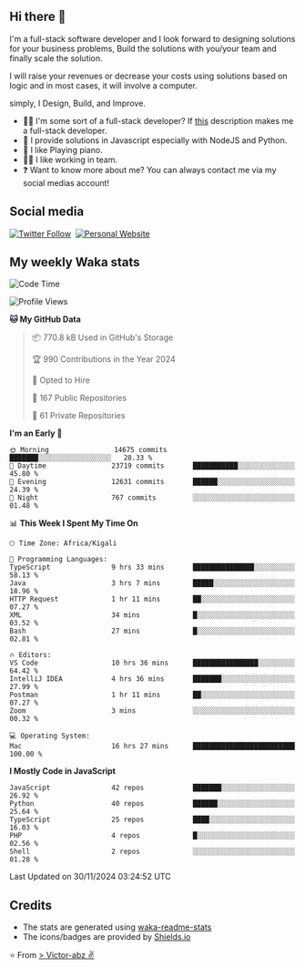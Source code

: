 ## Hi there 👋
I'm a full-stack software developer and I look forward to designing solutions for your business problems, Build the solutions with you/your team and finally scale the solution.

I will raise your revenues or decrease your costs using solutions based on logic and in most cases, it will involve a computer.

simply, I Design, Build, and Improve.

- 👨‍💻 I'm some sort of a full-stack developer? If [this](https://www.w3schools.com/whatis/whatis_fullstack.asp) description makes me a full-stack developer.
- 🌱 I provide solutions in Javascript especially with NodeJS and Python. 
- 🎹 I like Playing piano.
- 👯‍♀️ I like working in team.
- ❓ Want to know more about me? You can always contact me via my social medias account!

## Social media
[![Twitter Follow](https://img.shields.io/twitter/follow/vicky_abz?color=%231DA1F2&label=Twitter&style=for-the-badge&logo=twitter&logoColor=ffffff)](https://twitter.com/vicky_abz)
‎‎ [![Personal Website](https://img.shields.io/static/v1?label=visit&message=victor-abz.com&color=%235F021F&style=for-the-badge)](https://victor-abz.com/)

## My weekly Waka stats
<!--START_SECTION:waka-->
![Code Time](http://img.shields.io/badge/Code%20Time-896%20hrs%2017%20mins-blue)

![Profile Views](http://img.shields.io/badge/Profile%20Views-0-blue)

**🐱 My GitHub Data** 

> 📦 770.8 kB Used in GitHub's Storage 
 > 
> 🏆 990 Contributions in the Year 2024
 > 
> 💼 Opted to Hire
 > 
> 📜 167 Public Repositories 
 > 
> 🔑 61 Private Repositories 
 > 
**I'm an Early 🐤** 

```text
🌞 Morning                14675 commits       ███████░░░░░░░░░░░░░░░░░░   28.33 % 
🌆 Daytime                23719 commits       ███████████░░░░░░░░░░░░░░   45.80 % 
🌃 Evening                12631 commits       ██████░░░░░░░░░░░░░░░░░░░   24.39 % 
🌙 Night                  767 commits         ░░░░░░░░░░░░░░░░░░░░░░░░░   01.48 % 
```


📊 **This Week I Spent My Time On** 

```text
🕑︎ Time Zone: Africa/Kigali

💬 Programming Languages: 
TypeScript               9 hrs 33 mins       ███████████████░░░░░░░░░░   58.13 % 
Java                     3 hrs 7 mins        █████░░░░░░░░░░░░░░░░░░░░   18.96 % 
HTTP Request             1 hr 11 mins        ██░░░░░░░░░░░░░░░░░░░░░░░   07.27 % 
XML                      34 mins             █░░░░░░░░░░░░░░░░░░░░░░░░   03.52 % 
Bash                     27 mins             █░░░░░░░░░░░░░░░░░░░░░░░░   02.81 % 

🔥 Editors: 
VS Code                  10 hrs 36 mins      ████████████████░░░░░░░░░   64.42 % 
IntelliJ IDEA            4 hrs 36 mins       ███████░░░░░░░░░░░░░░░░░░   27.99 % 
Postman                  1 hr 11 mins        ██░░░░░░░░░░░░░░░░░░░░░░░   07.27 % 
Zoom                     3 mins              ░░░░░░░░░░░░░░░░░░░░░░░░░   00.32 % 

💻 Operating System: 
Mac                      16 hrs 27 mins      █████████████████████████   100.00 % 
```

**I Mostly Code in JavaScript** 

```text
JavaScript               42 repos            ███████░░░░░░░░░░░░░░░░░░   26.92 % 
Python                   40 repos            ██████░░░░░░░░░░░░░░░░░░░   25.64 % 
TypeScript               25 repos            ████░░░░░░░░░░░░░░░░░░░░░   16.03 % 
PHP                      4 repos             █░░░░░░░░░░░░░░░░░░░░░░░░   02.56 % 
Shell                    2 repos             ░░░░░░░░░░░░░░░░░░░░░░░░░   01.28 % 
```




 Last Updated on 30/11/2024 03:24:52 UTC
<!--END_SECTION:waka-->

## Credits
- The stats are generated using [waka-readme-stats](https://github.com/anmol098/waka-readme-stats)
- The icons/badges are provided by [Shields.io](https://shields.io/)

⭐️ From [> Victor-abz ✌](https://victor-abz.com/)
